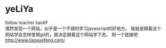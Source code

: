 # yeLiYa
follow teacher liaoXF  
偶然发现一个网站，似乎是一个不错的学习javascript的好地方。
我就是跟着这个网站学会怎样使用git的，我决定跟着这个网站学下去。
附一个链接吧 http://www.liaoxuefeng.com/
